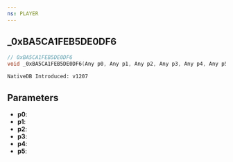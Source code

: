 ```yaml
---
ns: PLAYER
---
```

## _0xBA5CA1FEB5DE0DF6

```c
// 0xBA5CA1FEB5DE0DF6
void _0xBA5CA1FEB5DE0DF6(Any p0, Any p1, Any p2, Any p3, Any p4, Any p5);
```

```
NativeDB Introduced: v1207
```

## Parameters
* **p0**:
* **p1**:
* **p2**:
* **p3**:
* **p4**:
* **p5**:
